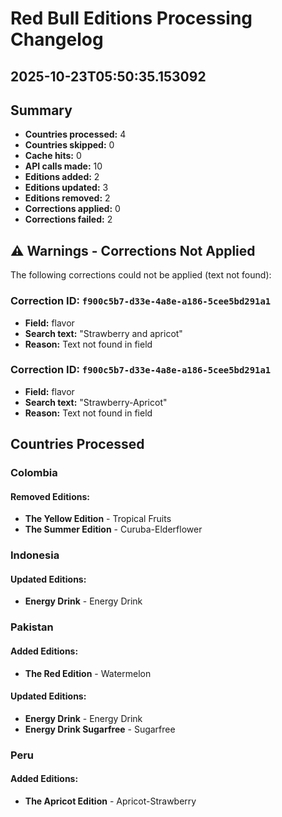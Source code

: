 # Red Bull Editions Processing Changelog
## 2025-10-23T05:50:35.153092

## Summary
- **Countries processed:** 4
- **Countries skipped:** 0
- **Cache hits:** 0
- **API calls made:** 10
- **Editions added:** 2
- **Editions updated:** 3
- **Editions removed:** 2
- **Corrections applied:** 0
- **Corrections failed:** 2

## ⚠️ Warnings - Corrections Not Applied

The following corrections could not be applied (text not found):

### Correction ID: `f900c5b7-d33e-4a8e-a186-5cee5bd291a1`
- **Field:** flavor
- **Search text:** "Strawberry and apricot"
- **Reason:** Text not found in field

### Correction ID: `f900c5b7-d33e-4a8e-a186-5cee5bd291a1`
- **Field:** flavor
- **Search text:** "Strawberry-Apricot"
- **Reason:** Text not found in field

## Countries Processed

### Colombia
#### Removed Editions:
- **The Yellow Edition** - Tropical Fruits
- **The Summer Edition** - Curuba-Elderflower

### Indonesia
#### Updated Editions:
- **Energy Drink** - Energy Drink

### Pakistan
#### Added Editions:
- **The Red Edition** - Watermelon

#### Updated Editions:
- **Energy Drink** - Energy Drink
- **Energy Drink Sugarfree** - Sugarfree

### Peru
#### Added Editions:
- **The Apricot Edition** - Apricot-Strawberry
